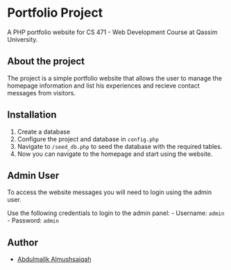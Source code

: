 # Portfolio Project
A PHP portfolio website for CS 471 - Web Development Course at Qassim University.

## About the project
The project is a simple portfolio website that allows the user to manage the homepage information and list his experiences and recieve contact messages from visitors.

## Installation
1. Create a database
2. Configure the project and database in `config.php`
3. Navigate to `/seed_db.php` to seed the database with the required tables. 
4. Now you can navigate to the homepage and start using the website.

## Admin User
To access the website messages you will need to login using the admin user.

Use the following credentials to login to the admin panel:
    - Username: `admin`
    - Password: `admin`

## Author
- [Abdulmalik Almushsaiqah](https://github.com/Reex11)